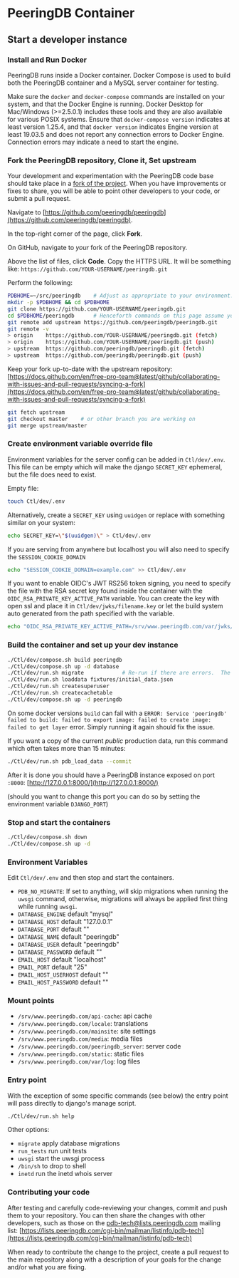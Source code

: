 
# PeeringDB Container

## Start a developer instance


### Install and Run Docker

PeeringDB runs inside a Docker container. Docker Compose is used to build both the PeeringDB container and a MySQL server container for testing.

Make sure the ```docker``` and ```docker-compose``` commands are installed on your system, and that the Docker Engine is running. Docker Desktop for Mac/Windows (>=2.5.0.1) includes these tools and they are also available for various POSIX systems. Ensure that ```docker-compose version``` indicates at least version 1.25.4, and that ```docker version``` indicates Engine version at least 19.03.5 and does not report any connection errors to Docker Engine. Connection errors may indicate a need to start the engine.

### Fork the PeeringDB repository, Clone it, Set upstream

Your development and experimentation with the PeeringDB code base should take place in a [fork of the project](https://docs.github.com/en/free-pro-team@latest/github/getting-started-with-github/fork-a-repo).  When you have improvements or fixes to share, you will be able to point other developers to your code, or submit a pull request.

Navigate to [https://github.com/peeringdb/peeringdb](https://github.com/peeringdb/peeringdb).

In the top-right corner of the page, click **Fork**.

On GitHub, navigate to *your* fork of the PeeringDB repository.

Above the list of files, click **Code**.  Copy the HTTPS URL.  It will be something like: ```https://github.com/YOUR-USERNAME/peeringdb.git```

Perform the following:

```sh
PDBHOME=~/src/peeringdb    # Adjust as appropriate to your environment.
mkdir -p $PDBHOME && cd $PDBHOME
git clone https://github.com/YOUR-USERNAME/peeringdb.git
cd $PDBHOME/peeringdb      # Henceforth commands on this page assume you are in this working directory.
git remote add upstream https://github.com/peeringdb/peeringdb.git
git remote -v
> origin	https://github.com/YOUR-USERNAME/peeringdb.git (fetch)
> origin	https://github.com/YOUR-USERNAME/peeringdb.git (push)
> upstream	https://github.com/peeringdb/peeringdb.git (fetch)
> upstream	https://github.com/peeringdb/peeringdb.git (push)
```

Keep your fork up-to-date with the upstream repository: [https://docs.github.com/en/free-pro-team@latest/github/collaborating-with-issues-and-pull-requests/syncing-a-fork](https://docs.github.com/en/free-pro-team@latest/github/collaborating-with-issues-and-pull-requests/syncing-a-fork)

```sh
git fetch upstream
git checkout master    # or other branch you are working on
git merge upstream/master
```

### Create environment variable override file

Environment variables for the server config can be added in `Ctl/dev/.env`.
This file can be empty which will make the django `SECRET_KEY` ephemeral, but
the file does need to exist.

Empty file:

```sh
touch Ctl/dev/.env
```

Alternatively, create a `SECRET_KEY` using `uuidgen` or replace with something similar on your system:

```sh
echo SECRET_KEY=\"$(uuidgen)\" > Ctl/dev/.env
```

If you are serving from anywhere but localhost you will also need to specify the `SESSION_COOKIE_DOMAIN`

```sh
echo "SESSION_COOKIE_DOMAIN=example.com" >> Ctl/dev/.env
```

If you want to enable OIDC's JWT RS256 token signing, you need to specify the file with the RSA secret key found inside the container with the `OIDC_RSA_PRIVATE_KEY_ACTIVE_PATH` variable. You can create the key with open ssl and place it in `Ctl/dev/jwks/filename.key` or let the build system auto generated from the path specified with the variable.

```sh
echo "OIDC_RSA_PRIVATE_KEY_ACTIVE_PATH=/srv/www.peeringdb.com/var/jwks/oidc.key" >> Ctl/dev/.env
```

### Build the container and set up your dev instance

```sh
./Ctl/dev/compose.sh build peeringdb
./Ctl/dev/compose.sh up -d database
./Ctl/dev/run.sh migrate            # Re-run if there are errors.  The database may not yet have started.
./Ctl/dev/run.sh loaddata fixtures/initial_data.json
./Ctl/dev/run.sh createsuperuser
./Ctl/dev/run.sh createcachetable
./Ctl/dev/compose.sh up -d peeringdb
```

On some docker versions `build` can fail with a `ERROR: Service 'peeringdb' failed to build: failed to export image: failed to create image: failed to get layer` error. Simply
running it again should fix the issue.


If you want a copy of the current *public* production data, run this command which often takes more than 15 minutes:

```sh
./Ctl/dev/run.sh pdb_load_data --commit
```

After it is done you should have a PeeringDB instance exposed on port `:8000`: [http://127.0.0.1:8000/](http://127.0.0.1:8000/)

(should you want to change this port you can do so by setting the environment variable `DJANGO_PORT`)

### Stop and start the containers

```sh
./Ctl/dev/compose.sh down
./Ctl/dev/compose.sh up -d
```

### Environment Variables

Edit ```Ctl/dev/.env``` and then stop and start the containers.

- `PDB_NO_MIGRATE`: If set to anything, will skip migrations when running the `uwsgi` command, otherwise, migrations will always be applied first thing while running `uwsgi`.
- `DATABASE_ENGINE` default "mysql"
- `DATABASE_HOST` default "127.0.0.1"
- `DATABASE_PORT` default ""
- `DATABASE_NAME` default "peeringdb"
- `DATABASE_USER` default "peeringdb"
- `DATABASE_PASSWORD` default ""
- `EMAIL_HOST` default "localhost"
- `EMAIL_PORT` default "25"
- `EMAIL_HOST_USERHOST` default ""
- `EMAIL_HOST_PASSWORD` default ""

### Mount points

- `/srv/www.peeringdb.com/api-cache`: api cache
- `/srv/www.peeringdb.com/locale`: translations
- `/srv/www.peeringdb.com/mainsite`: site settings
- `/srv/www.peeringdb.com/media`: media files
- `/srv/www.peeringdb.com/peeringdb_server`: server code
- `/srv/www.peeringdb.com/static`: static files
- `/srv/www.peeringdb.com/var/log`: log files

### Entry point

With the exception of some specific commands (see below) the entry point will pass directly to django's manage script.

```sh
./Ctl/dev/run.sh help
```

Other options:

- `migrate` apply database migrations
- `run_tests` run unit tests
- `uwsgi` start the uwsgi process
- `/bin/sh` to drop to shell
- `inetd` run the inetd whois server

### Contributing your code

After testing and carefully code-reviewing your changes, commit and push them to your repository. You can then share the changes with other developers, such as those on the <pdb-tech@lists.peeringdb.com> mailing list: [https://lists.peeringdb.com/cgi-bin/mailman/listinfo/pdb-tech](https://lists.peeringdb.com/cgi-bin/mailman/listinfo/pdb-tech)

When ready to contribute the change to the project, create a pull request to the main repository along with a description of your goals for the change and/or what you are fixing.
